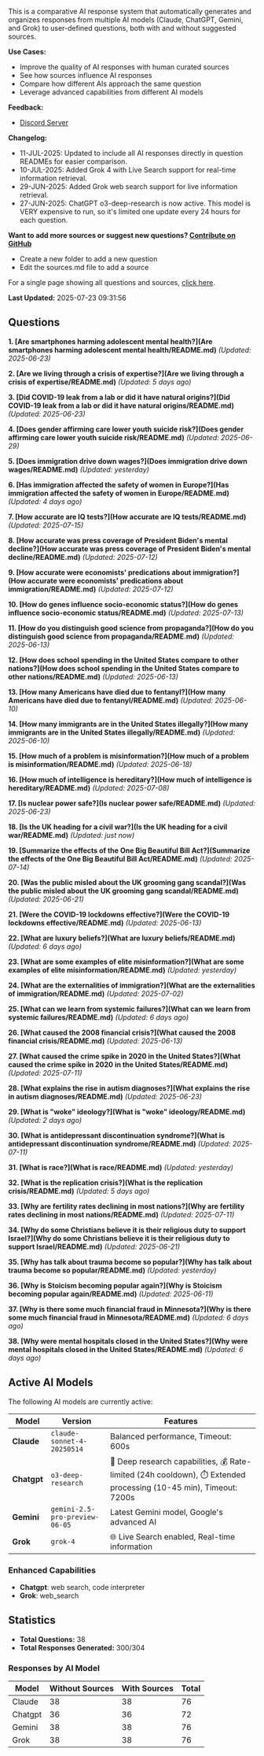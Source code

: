 
This is a comparative AI response system that automatically generates and organizes responses from multiple AI models (Claude, ChatGPT, Gemini, and Grok) to user-defined questions, both with and without suggested sources.

**Use Cases:**

* Improve the quality of AI responses with human curated sources
* See how sources influence AI responses
* Compare how different AIs approach the same question
* Leverage advanced capabilities from different AI models


**Feedback:**
* [Discord Server](https://discord.gg/HPDT9PvS)


**Changelog:**
* 11-JUL-2025: Updated to include all AI responses directly in question READMEs for easier comparison.
* 10-JUL-2025: Added Grok 4 with Live Search support for real-time information retrieval.
* 29-JUN-2025: Added Grok web search support for live information retrieval.
* 27-JUN-2025: ChatGPT o3-deep-research is now active. This model is VERY expensive to run, so it's limited one update every 24 hours for each question.

**Want to add more sources or suggest new questions? [Contribute on GitHub](https://github.com/justinwest/SuggestedSources)**

* Create a new folder to add a new question
* Edit the sources.md file to add a source

For a single page showing all questions and sources, [click here](allsources.md).

**Last Updated:** 2025-07-23 09:31:56

## Questions

**1. [Are smartphones harming adolescent mental health?](Are smartphones harming adolescent mental health/README.md)** *(Updated: 2025-06-23)*

**2. [Are we living through a crisis of expertise?](Are we living through a crisis of expertise/README.md)** *(Updated: 5 days ago)*

**3. [Did COVID-19 leak from a lab or did it have natural origins?](Did COVID-19 leak from a lab or did it have natural origins/README.md)** *(Updated: 2025-06-23)*

**4. [Does gender affirming care lower youth suicide risk?](Does gender affirming care lower youth suicide risk/README.md)** *(Updated: 2025-06-29)*

**5. [Does immigration drive down wages?](Does immigration drive down wages/README.md)** *(Updated: yesterday)*

**6. [Has immigration affected the safety of women in Europe?](Has immigration affected the safety of women in Europe/README.md)** *(Updated: 4 days ago)*

**7. [How accurate are IQ tests?](How accurate are IQ tests/README.md)** *(Updated: 2025-07-15)*

**8. [How accurate was press coverage of President Biden's mental decline?](How accurate was press coverage of President Biden's mental decline/README.md)** *(Updated: 2025-07-12)*

**9. [How accurate were economists' predications about immigration?](How accurate were economists' predications about immigration/README.md)** *(Updated: 2025-07-12)*

**10. [How do genes influence socio-economic status?](How do genes influence socio-economic status/README.md)** *(Updated: 2025-07-13)*

**11. [How do you distinguish good science from propaganda?](How do you distinguish good science from propaganda/README.md)** *(Updated: 2025-06-13)*

**12. [How does school spending in the United States compare to other nations?](How does school spending in the United States compare to other nations/README.md)** *(Updated: 2025-06-13)*

**13. [How many Americans have died due to fentanyl?](How many Americans have died due to fentanyl/README.md)** *(Updated: 2025-06-10)*

**14. [How many immigrants are in the United States illegally?](How many immigrants are in the United States illegally/README.md)** *(Updated: 2025-06-10)*

**15. [How much of a problem is misinformation?](How much of a problem is misinformation/README.md)** *(Updated: 2025-06-18)*

**16. [How much of intelligence is hereditary?](How much of intelligence is hereditary/README.md)** *(Updated: 2025-07-08)*

**17. [Is nuclear power safe?](Is nuclear power safe/README.md)** *(Updated: 2025-06-23)*

**18. [Is the UK heading for a civil war?](Is the UK heading for a civil war/README.md)** *(Updated: just now)*

**19. [Summarize the effects of the One Big Beautiful Bill Act?](Summarize the effects of the One Big Beautiful Bill Act/README.md)** *(Updated: 2025-07-14)*

**20. [Was the public misled about the UK grooming gang scandal?](Was the public misled about the UK grooming gang scandal/README.md)** *(Updated: 2025-06-21)*

**21. [Were the COVID-19 lockdowns effective?](Were the COVID-19 lockdowns effective/README.md)** *(Updated: 2025-06-13)*

**22. [What are luxury beliefs?](What are luxury beliefs/README.md)** *(Updated: 6 days ago)*

**23. [What are some examples of elite misinformation?](What are some examples of elite misinformation/README.md)** *(Updated: yesterday)*

**24. [What are the externalities of immigration?](What are the externalities of immigration/README.md)** *(Updated: 2025-07-02)*

**25. [What can we learn from systemic failures?](What can we learn from systemic failures/README.md)** *(Updated: 6 days ago)*

**26. [What caused the 2008 financial crisis?](What caused the 2008 financial crisis/README.md)** *(Updated: 2025-06-13)*

**27. [What caused the crime spike in 2020 in the United States?](What caused the crime spike in 2020 in the United States/README.md)** *(Updated: 2025-07-11)*

**28. [What explains the rise in autism diagnoses?](What explains the rise in autism diagnoses/README.md)** *(Updated: 2025-06-23)*

**29. [What is "woke" ideology?](What is "woke" ideology/README.md)** *(Updated: 2 days ago)*

**30. [What is antidepressant discontinuation syndrome?](What is antidepressant discontinuation syndrome/README.md)** *(Updated: 2025-07-11)*

**31. [What is race?](What is race/README.md)** *(Updated: yesterday)*

**32. [What is the replication crisis?](What is the replication crisis/README.md)** *(Updated: 5 days ago)*

**33. [Why are fertility rates declining in most nations?](Why are fertility rates declining in most nations/README.md)** *(Updated: 2025-07-11)*

**34. [Why do some Christians believe it is their religious duty to support Israel?](Why do some Christians believe it is their religious duty to support Israel/README.md)** *(Updated: 2025-06-21)*

**35. [Why has talk about trauma become so popular?](Why has talk about trauma become so popular/README.md)** *(Updated: yesterday)*

**36. [Why is Stoicism becoming popular again?](Why is Stoicism becoming popular again/README.md)** *(Updated: 2025-06-11)*

**37. [Why is there some much financial fraud in Minnesota?](Why is there some much financial fraud in Minnesota/README.md)** *(Updated: 6 days ago)*

**38. [Why were mental hospitals closed in the United States?](Why were mental hospitals closed in the United States/README.md)** *(Updated: 6 days ago)*


## Active AI Models

The following AI models are currently active:

| Model | Version | Features |
|-------|---------|----------|
| **Claude** | `claude-sonnet-4-20250514` | Balanced performance, Timeout: 600s |
| **Chatgpt** | `o3-deep-research` | 🔬 Deep research capabilities, 💰 Rate-limited (24h cooldown), ⏱️ Extended processing (10-45 min), Timeout: 7200s |
| **Gemini** | `gemini-2.5-pro-preview-06-05` | Latest Gemini model, Google's advanced AI |
| **Grok** | `grok-4` | 🌐 Live Search enabled, Real-time information |

### Enhanced Capabilities

- **Chatgpt**: web search, code interpreter
- **Grok**: web_search


## Statistics

- **Total Questions:** 38
- **Total Responses Generated:** 300/304

### Responses by AI Model

| Model | Without Sources | With Sources | Total |
|-------|----------------|--------------|-------|
| Claude | 38 | 38 | 76 |
| Chatgpt | 36 | 36 | 72 |
| Gemini | 38 | 38 | 76 |
| Grok | 38 | 38 | 76 |


